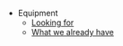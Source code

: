 - Equipment
  - [Looking for](needed-equipment.md)
  - [What we already have](existing-equipment.md)
